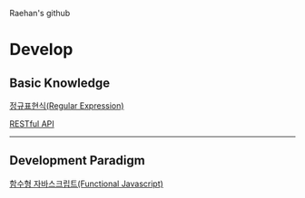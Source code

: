 Raehan's github

# Develop
## Basic Knowledge

[정규표현식(Regular Expression)](https://github.com/rae-han/learn-web/tree/main/common/regular-expression)

[RESTful API][restful_api_link]

[restful_api_link]: https://raehan.notion.site/REST-API-328e6ad715074bf1a2350d8bb00f2121
---
## Development Paradigm

[함수형 자바스크립트(Functional Javascript)](https://raehan.notion.site/Functional-JS-aa6206b5d29e4c9ab6ba6e3c0597af71 "funtional js")

<!--
**rae-han/rae-han** is a ✨ _special_ ✨ repository because its `README.md` (this file) appears on your GitHub profile.

Here are some ideas to get you started:

- 🔭 I’m currently working on ...
- 🌱 I’m currently learning ...
- 👯 I’m looking to collaborate on ...
- 🤔 I’m looking for help with ...
- 💬 Ask me about ...
- 📫 How to reach me: ...
- 😄 Pronouns: ...
- ⚡ Fun fact: ...
-->
